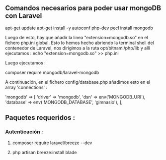 ## Comandos necesarios para poder usar mongoDB con Laravel 

apt-get update
apt-get install -y autoconf php-dev
pecl install mongodb


Luego de esto, hay que añadir la linea "extension=mongodb.so" en el fichero php.ini global.
Esto lo hemos hecho abriendo la terminal shell del contenedor de Laravel, nos dirigimos a la ruta opt/bitnami/php/lib y alli ejecutamos :
echo "extension=mongodb.so" >>  php.ini

Luego ejecutamos :

composer require mongodb/laravel-mongodb


A continuación, en el fichero config/database.php añadimos esto en el array 'connections' :

  'mongodb' => [
            'driver'   => 'mongodb',
            'dsn'      => env('MONGODB_URI'),
            'database' => env('MONGODB_DATABASE', 'gimnasio'),
        ],


## Paquetes requeridos : 

### Autenticación :

1. composer require laravel/breeze --dev 

2. php artisan breeze:install blade

